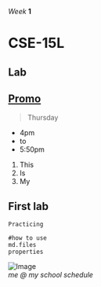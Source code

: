 *Week*
**1**
# CSE-15L
## Lab
[Promo](https://annwon603.github.io/)
--
> Thursday
* 4pm
* to
* 5:50pm

1. This
2. Is
3. My

First lab
---

`Practicing`
```
#how to use
md.files
properties
```

![Image](https://encrypted-tbn0.gstatic.com/images?q=tbn:ANd9GcQP6_SRyeZ79QRcA0oNDPtNcKu7qMlu8RqcSw&usqp=CAU)
<br>*me @ my school schedule*
